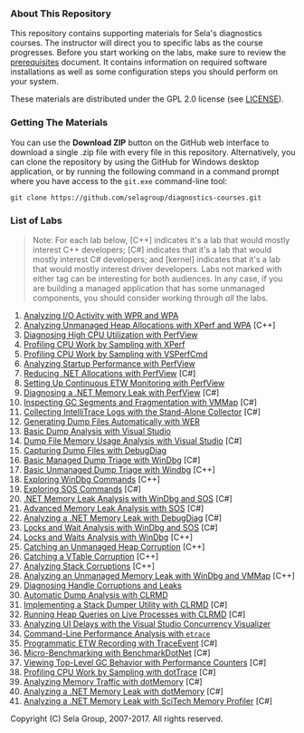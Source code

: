 ### About This Repository

This repository contains supporting materials for Sela's diagnostics courses. The instructor will direct you to specific labs as the course progresses. Before you start working on the labs, make sure to review the [prerequisites](prerequisites.md) document. It contains information on required software installations as well as some configuration steps you should perform on your system.

These materials are distributed under the GPL 2.0 license (see [LICENSE](LICENSE)).

### Getting The Materials

You can use the **Download ZIP** button on the GitHub web interface to download a single .zip file with every file in this repository. Alternatively, you can clone the repository by using the GitHub for Windows desktop application, or by running the following command in a command prompt where you have access to the `git.exe` command-line tool:

```
git clone https://github.com/selagroup/diagnostics-courses.git
```

### List of Labs

> Note: For each lab below, [C++] indicates it's a lab that would mostly interest C++ developers; [C#] indicates that it's a lab that would mostly interest C# developers; and [kernel] indicates that it's a lab that would mostly interest driver developers. Labs not marked with either tag can be interesting for both audiences. In any case, if you are building a managed application that has some unmanaged components, you should consider working through *all* the labs.

1. [Analyzing I/O Activity with WPR and WPA](perf-wpr-fileaccesses/)
1. [Analyzing Unmanaged Heap Allocations with XPerf and WPA](perf-xperf-heapalloc/) [C++]
1. [Diagnosing High CPU Utilization with PerfView](perf-perfview-cpu/)
1. [Profiling CPU Work by Sampling with XPerf](perf-xperf-cpu/)
1. [Profiling CPU Work by Sampling with VSPerfCmd](perf-vsperf-cpu/)
1. [Analyzing Startup Performance with PerfView](perf-perfview-startup/)
1. [Reducing .NET Allocations with PerfView](perf-perfview-netallocs/) [C#]
1. [Setting Up Continuous ETW Monitoring with PerfView](perf-perfview-monitoring/)
1. [Diagnosing a .NET Memory Leak with PerfView](perf-perfview-netleak/) [C#]
1. [Inspecting GC Segments and Fragmentation with VMMap](perf-gc-segments) [C#]
1. [Collecting IntelliTrace Logs with the Stand-Alone Collector](dbg-intellitrace-sc/) [C#]
1. [Generating Dump Files Automatically with WER](dbg-dumps-wer/)
1. [Basic Dump Analysis with Visual Studio](dbg-dumps-vs/)
1. [Dump File Memory Usage Analysis with Visual Studio](dbg-dumps-vsmemory/) [C#]
1. [Capturing Dump Files with DebugDiag](dbg-dumps-debugdiag/)
1. [Basic Managed Dump Triage with WinDbg](dbg-dumps-windbg/) [C#]
1. [Basic Unmanaged Dump Triage with Windbg](dbg-dumps-windbg2/) [C++]
1. [Exploring WinDbg Commands](dbg-windbg-intro/) [C++]
1. [Exploring SOS Commands](dbg-sos-intro/) [C#]
1. [.NET Memory Leak Analysis with WinDbg and SOS](dbg-sos-leak/) [C#]
1. [Advanced Memory Leak Analysis with SOS](dbg-sos-advancedleak/) [C#]
1. [Analyzing a .NET Memory Leak with DebugDiag](dbg-sos-debugdiagleak/) [C#]
1. [Locks and Wait Analysis with WinDbg and SOS](dbg-sos-locks/) [C#]
1. [Locks and Waits Analysis with WinDbg](dbg-windbg-locks/) [C++]
1. [Catching an Unmanaged Heap Corruption](dbg-windbg-heapcorr/) [C++]
1. [Catching a VTable Corruption](dbg-windbg-vtablecorr/) [C++]
1. [Analyzing Stack Corruptions](dbg-windbg-stackcorr/) [C++]
1. [Analyzing an Unmanaged Memory Leak with WinDbg and VMMap](dbg-windbg-leak/) [C++]
1. [Diagnosing Handle Corruptions and Leaks](dbg-windbg-handles/)
1. [Automatic Dump Analysis with CLRMD](dbg-clrmd-triage/)
1. [Implementing a Stack Dumper Utility with CLRMD](dbg-clrmd-stackdumper/) [C#]
1. [Running Heap Queries on Live Processes with CLRMD](dbg-clrmd-heapqueries/) [C#]
1. [Analyzing UI Delays with the Visual Studio Concurrency Visualizer](perf-concvis-ui/)
1. [Command-Line Performance Analysis with `etrace`](perf-etrace-intro/)
1. [Programmatic ETW Recording with TraceEvent](perf-traceevent/) [C#]
1. [Micro-Benchmarking with BenchmarkDotNet](perf-benchmarkdotnet/) [C#]
1. [Viewing Top-Level GC Behavior with Performance Counters](perf-perfcounters-gc/) [C#]
1. [Profiling CPU Work by Sampling with dotTrace](perf-jb-cpu/) [C#]
1. [Analyzing Memory Traffic with dotMemory](perf-jb-allocs/) [C#]
1. [Analyzing a .NET Memory Leak with dotMemory](perf-jb-leak/) [C#]
1. [Analyzing a .NET Memory Leak with SciTech Memory Profiler](perf-scitech/) [C#]

Copyright (C) Sela Group, 2007-2017. All rights reserved.
